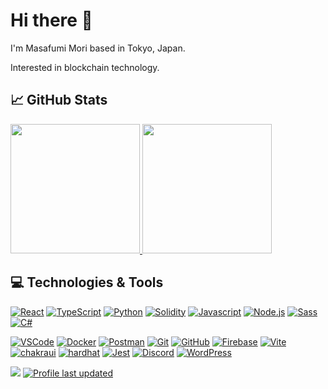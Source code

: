 # Hi there 👋

I'm Masafumi Mori based in Tokyo, Japan.

Interested in blockchain technology.

## 📈 GitHub Stats
<div>
<a href="https://github.com/anuraghazra/github-readme-stats">
  <img height="207em align="center" src="https://github-readme-stats.vercel.app/api?username=masafumimori&count_private=true&show_icons=true&theme=swift" />
</a>
<a href="https://github.com/anuraghazra/github-readme-stats">
  <img height="207em align="center" src="https://github-readme-stats.vercel.app/api/top-langs/?username=masafumimori&hide=ruby&layout=compact" />
</a>
</div>


## 💻 Technologies & Tools

[![React][react.js]][react-url]
[![TypeScript][typescript]][typescript-url]
[![Python][python]][python-url]
[![Solidity][solidity]][solidity-url]
[![Javascript][javascript]][javascript-url]
[![Node.js][nodejs]][nodejs-url]
[![Sass][sass]][sass-url]
[![C#][c#]][c#-url]

[![VSCode][vscode]][vscode-url]
[![Docker][docker]][docker-url]
[![Postman][postman]][postman-url]
[![Git][git]][git-url]
[![GitHub][github]][github-url]
[![Firebase][firebase]][firebase-url]
[![Vite][vite.js]][vite-url]
[![chakraui][chakraui]][chakraui-url]
[![hardhat][hardhat]][hardhat-url]
[![Jest][jest]][jest-url]
[![Discord][discord]][discord-url]
[![WordPress][wordpress]][wordpress-url]


<div></div>

<!--
[![masafumimori's wakatime stats](https://github-readme-stats.vercel.app/api/wakatime?username=masafumimori)](https://github.com/anuraghazra/github-readme-stats)
-->

![](https://komarev.com/ghpvc/?username=masafumimori)
[![Profile last updated](https://img.shields.io/github/last-commit/masafumimori/masafumimori/main?label=Last%20updated)](https://github.com/masafumimori/masafumimori/commits)

<!--
**masafumimori/masafumimori** is a ✨ _special_ ✨ repository because its `README.md` (this file) appears on your GitHub profile.

Here are some ideas to get you started:

- 🔭 I’m currently working on ...
- 🌱 I’m currently learning ...
- 👯 I’m looking to collaborate on ...
- 🤔 I’m looking for help with ...
- 💬 Ask me about ...
- 📫 How to reach me: ...
- 😄 Pronouns: ...
- ⚡ Fun fact: ...
-->

[react.js]: https://img.shields.io/badge/React-20232A?style=for-the-badge&logo=react&logoColor=61DAFB
[react-url]: https://reactjs.org
[vite.js]: https://img.shields.io/badge/Vite-8B73FE?style=for-the-badge&logo=vite&logoColor=FFD028
[vite-url]: https://vitejs.dev
[chakraui]: https://img.shields.io/badge/ChakraUI-f2f2f2?style=for-the-badge&logo=chakraui&logoColor=319795
[chakraui-url]: https://chakra-ui.com
[typescript]: https://img.shields.io/badge/TypeScript-3077C6?style=for-the-badge&logo=typescript&logoColor=white
[typescript-url]: https://www.typescriptlang.org
[python]: https://img.shields.io/badge/Python-3670A0?style=for-the-badge&logo=python&logoColor=FEDE73
[python-url]: https://www.python.org
[solidity]: https://img.shields.io/badge/Solidity-343131?style=for-the-badge&logo=solidity&logoColor=white
[solidity-url]: https://docs.soliditylang.org/en/v0.8.15/
[javascript]: https://img.shields.io/badge/javascript-F7DF1E?style=for-the-badge&logo=javascript&logoColor=white
[javascript-url]: https://developer.mozilla.org/en-US/docs/Web/JavaScript
[c#]: https://img.shields.io/badge/C%23-9B72D5?style=for-the-badge&logo=cSharp#&logoColor=white
[c#-url]: https://docs.microsoft.com/en-us/dotnet/csharp/
[vscode]: https://img.shields.io/badge/VSCode-22A5EB?style=for-the-badge&logo=visualstudiocode&logoColor=#22A5EB
[vscode-url]: https://code.visualstudio.com/
[docker]: https://img.shields.io/badge/Docker-2593E4?style=for-the-badge&logo=docker&logoColor=white
[docker-url]: https://www.docker.com/
[postman]: https://img.shields.io/badge/Postman-F76836?style=for-the-badge&logo=postman&logoColor=white
[postman-url]: https://www.postman.com/
[git]: https://img.shields.io/badge/git-F6F7F6?style=for-the-badge&logo=git&logoColor=E94F30
[git-url]: https://git-scm.com/
[github]: https://img.shields.io/badge/github-25282E?style=for-the-badge&logo=github&logoColor=white
[github-url]: https://github.com/
[firebase]: https://img.shields.io/badge/firebase-039AE4?style=for-the-badge&logo=firebase&logoColor=FFCB2B
[firebase-url]: https://firebase.google.com/
[hardhat]: https://img.shields.io/badge/hardhat-FEF100?style=for-the-badge&logo=hardhat&logoColor=FFCB2B
[hardhat-url]: https://hardhat.org/
[discord]: https://img.shields.io/badge/discord-5563EA?style=for-the-badge&logo=discord&logoColor=white
[discord-url]: https://discord.com/
[nodejs]: https://img.shields.io/badge/node.js-339933?style=for-the-badge&logo=node.js&logoColor=white
[nodejs-url]: https://nodejs.org/en/
[sass]: https://img.shields.io/badge/sass-CC6699?style=for-the-badge&logo=sass&logoColor=white
[sass-url]: https://sass-lang.com/
[jest]: https://img.shields.io/badge/jest-C21325?style=for-the-badge&logo=jest&logoColor=white
[jest-url]: https://jestjs.io/
[wordpress]: https://img.shields.io/badge/wordpress-21759B?style=for-the-badge&logo=wordpress&logoColor=white
[wordpress-url]: https://wordpress.com/
